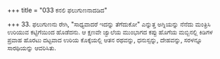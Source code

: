 +++
title = "033 ಕನಲಿ ಫಲುಗುಣನಾದಡಿದ"

+++
33. ಫಲುಗುಣನು ರೇಗಿ, "ಸಾಧ್ಯವಾದರೆ ಇದನ್ನು ತೆಗೆದುಕೋ" ಎನ್ನುತ್ತ ಅಗ್ನಿಯನ್ನು ನೆನೆದು ಮಂತ್ರಿಸಿ ಉರಿಯುವ ಕಟ್ಟಿಗೆಯಿಂದ ಹೊಡೆದನು. ಆ ಕ್ಷಣವೇ ಜ್ವಾಲೆಯ ಮುಂಭಾಗದ ಕಪ್ಪು ಹೊಗೆಯ ಮಬ್ಬಿನಲ್ಲಿ ಕಿಡಿಗಳ ಪ್ರವಾಹ ಹೊರಟು ದಟ್ಟವಾದ ಉರಿಯ ಕೊಕ್ಕೆಯಲ್ಲಿ ಆತನ ರಥವನ್ನು, ಧನುಸ್ಸನ್ನು, ದೇಹವನ್ನು, ಸರಳನ್ನೂ ಸಾರಥಿಯನ್ನು ಆವರಿಸಿತು.